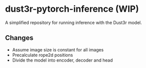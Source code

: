 # dust3r-pytorch-inference (WIP)
A simplified repository for running inference with the Dust3r model.

## Changes
 - Assume image size is constant for all images
 - Precalculate rope2d positions
 - Divide the model into encoder, decoder and head
